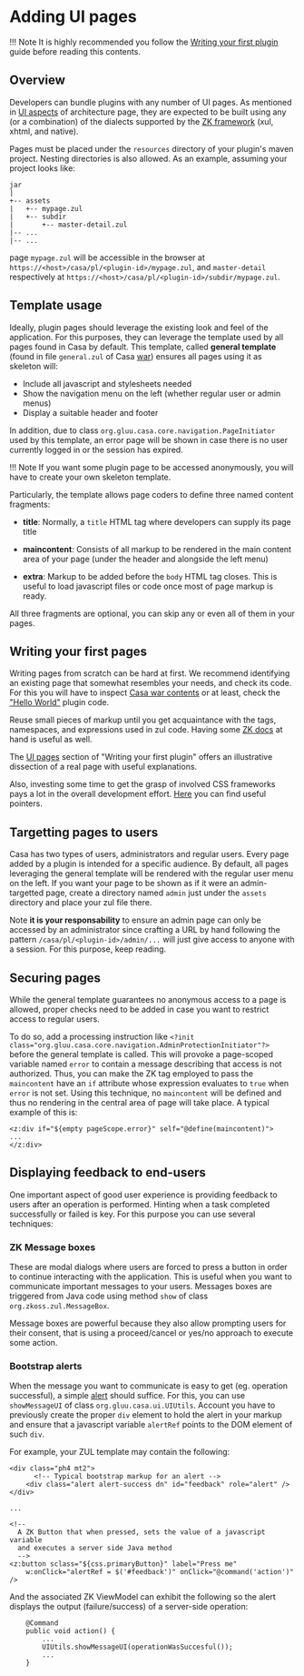 # Adding UI pages

!!! Note
    It is highly recommended you follow the [Writing your first plugin](writing-first.md) guide before reading this contents.
    
## Overview

Developers can bundle plugins with any number of UI pages. As mentioned in [UI aspects](./architecture.md#ui-aspects) of architecture page, they are expected to be built using any (or a combination) of the dialects supported by the [ZK framework](https://www.zkoss.org) (xul, xhtml, and native).

Pages must be placed under the `resources` directory of your plugin's maven project. Nesting directories is also allowed. As an example, assuming your project looks like:

```
jar
|
+-- assets 
|   +-- mypage.zul
|   +-- subdir
|       +-- master-detail.zul
|-- ...
|-- ...
``` 

page `mypage.zul` will be accessible in the browser at `https://<host>/casa/pl/<plugin-id>/mypage.zul`, and `master-detail` respectively at `https://<host>/casa/pl/<plugin-id>/subdir/mypage.zul`.

## Template usage

Ideally, plugin pages should leverage the existing look and feel of the application. For this purposes, they can leverage the template used by all pages found in Casa by default. This template, called **general template** (found in file `general.zul` of Casa [war](./writing-first.md#extract-war-contents)) ensures all pages using it as skeleton will:

- Include all javascript and stylesheets needed
- Show the navigation menu on the left (whether regular user or admin menus)
- Display a suitable header and footer

In addition, due to class `org.gluu.casa.core.navigation.PageInitiator` used by this template, an error page will be shown in case there is no user currently logged in or the session has expired.

!!! Note
    If you want some plugin page to be accessed anonymously, you will have to create your own skeleton template.  

Particularly, the template allows page coders to define three named content fragments:

- **title**: Normally, a `title` HTML tag where developers can supply its page title

- **maincontent**: Consists of all markup to be rendered in the main content area of your page (under the header and alongside the left menu)

- **extra**: Markup to be added before the `body` HTML tag closes. This is useful to load javascript files or code once most of page markup is ready.

All three fragments are optional, you can skip any or even all of them in your pages.


## Writing your first pages

Writing pages from scratch can be hard at first. We recommend identifying an existing page that somewhat resembles your needs, and check its code. For this you will have to inspect [Casa war contents](./writing-first.md#extract-war-contents) or at least, check the ["Hello World"](./writing-first.md#anatomy) plugin code.

Reuse small pieces of markup until you get acquaintance with the tags, namespaces, and expressions used in zul code. Having some [ZK docs](./intro-plugin.md#reference-docs) at hand is useful as well.

The [UI pages](./writing-first.md#ui-pages) section of "Writing your first plugin" offers an illustrative dissection of a real page with useful explanations.

Also, investing some time to get the grasp of involved CSS frameworks pays a lot in the overall development effort. [Here](./architecture.md#css-frameworks) you can find useful pointers.

## Targetting pages to users

Casa has two types of users, administrators and regular users. Every page added by a plugin is intended for a specific audience. By default, all pages leveraging the general template will be rendered with the regular user menu on the left. If you want your page to be shown as if it were an admin-targetted page, create a directory named `admin` just under the `assets` directory and place your zul file there.

Note **it is your responsability** to ensure an admin page can only be accessed by an administrator since crafting a URL by hand following the pattern `/casa/pl/<plugin-id>/admin/...` will just give access to anyone with a session. For this purpose, keep reading.

## Securing pages

While the general template guarantees no anonymous access to a page is allowed, proper checks need to be added in case you want to restrict access to regular users.

To do so, add a processing instruction like `<?init class="org.gluu.casa.core.navigation.AdminProtectionInitiator"?>` before the general template is called. This will provoke a page-scoped variable named `error` to contain a message describing that access is not authorized. Thus, you can make the ZK tag employed to pass the `maincontent` have an `if` attribute whose expression evaluates to `true` when `error` is not set. Using this technique, no `maincontent` will be defined and thus no rendering in the central area of page will take place. A typical example of this is:

```
<z:div if="${empty pageScope.error}" self="@define(maincontent)">
...
</z:div>
```

## Displaying feedback to end-users

One important aspect of good user experience is providing feedback to users after an operation is performed. Hinting when a task completed successfully or failed is key. For this purpose you can use several techniques:

### ZK Message boxes

These are modal dialogs where users are forced to press a button in order to continue interacting with the application. This is useful when you want to communicate important messages to your users. Messages boxes are triggered from Java code using method `show` of class `org.zkoss.zul.MessageBox`.

Message boxes are powerful because they also allow prompting users for their consent, that is using a proceed/cancel or yes/no approach to execute some action.

### Bootstrap alerts

When the message you want to communicate is easy to get (eg. operation successful), a simple [alert](https://getbootstrap.com/docs/4.0/components/alerts/) should suffice. For this, you can use `showMessageUI` of class `org.gluu.casa.ui.UIUtils`. Account you have to previously create the proper `div` element to hold the alert in your markup and ensure that a javascript variable `alertRef` points to the DOM element of such `div`. 

For example, your ZUL template may contain the following:

```
<div class="ph4 mt2">
      <!-- Typical bootstrap markup for an alert -->
	<div class="alert alert-success dn" id="feedback" role="alert" />
</div>

...

<!-- 
  A ZK Button that when pressed, sets the value of a javascript variable
  and executes a server side Java method
  -->
<z:button sclass="${css.primaryButton}" label="Press me"
	w:onClick="alertRef = $('#feedback')" onClick="@command('action')" />

```

And the associated ZK ViewModel can exhibit the following so the alert displays the output (failure/success) of a server-side operation:

```
	@Command
	public void action() {
		...
		UIUtils.showMessageUI(operationWasSuccesful());
		...
	}
``` 